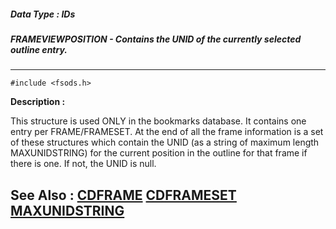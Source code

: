 ##### Data Type : IDs
##### FRAMEVIEWPOSITION - Contains the UNID of the currently selected outline entry.
---
```
#include <fsods.h>
```
**Description :**

This structure is used ONLY in the bookmarks database.  It contains one entry 
per FRAME/FRAMESET.  At the end of all the frame information is a set of  these 
structures which contain the UNID (as a string of maximum length MAXUNIDSTRING) 
for the current position in the outline for that frame if there is one.  If 
not, the UNID is null.

**See Also :**
[CDFRAME](/domino-c-api-docs/reference/Data/CDFRAME)
[CDFRAMESET](/domino-c-api-docs/reference/Data/CDFRAMESET)
[MAXUNIDSTRING](/domino-c-api-docs/reference/Symb/MAXUNIDSTRING)
---
